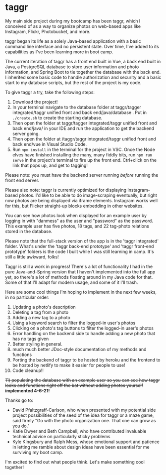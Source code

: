 # taggr


My main side project during my bootcamp has been taggr, which I conceived of as a way to organize photos on web-based apps like Instagram, Flickr, Photobucket, and more.

taggr began its life as a solely Java-based application with a basic command line interface and no persistent state. Over time, I've added to its capabilities as I've been learning more in boot camp. 

The current iteration of taggr has a front end built in Vue, a back end built in Java, a PostgreSQL database to store user information and photo information, and Spring Boot to tie together the database with the back end. I inherited some basic code to handle authorization and security and a basic start to my database scripts, but the rest of the project is my code. 

To give taggr a try, take the following steps: 
1) Download the project! 
2) In your terminal navigate to the database folder at taggr/tagger integrated/taggr unified front and back end/java/database . Put in ```./create.sh``` to create the starting database. 
3) Then open the folder at taggr/tagger integrated/taggr unified front and back end/java/ in your IDE and run the application to get the backend server going.
4) Then open the folder at /taggr/taggr integrated/taggr unified front and back end/vue in Visual Studio Code.
5) Run ```npm install``` in the terminal for the project in VSC. Once the Node elves have finished installing the many, many fiddly bits, run ```npm run serve``` in the project's terminal to fire up the front end. Ctrl+click on the link that pops up, and get to tagging!

Please note: you must have the backend server running *before* running the front end server.

Please also note: taggr is currently optimized for displaying Instagram-based photos. I'd like to be able to do image-scraping eventually, but right now photos are being displayed via iframe elements. Instagram works well for this, but Flicker straight-up blocks embedding in other websites.

You can see how photos look when displayed for an example user by logging in with "danmess" as the user and "password" as the password. This example user has five photos, 18 tags, and 22 tag-photo relations stored in the database.

Please note that the full-stack version of the app is in the 'taggr integrated' folder. What's under the 'taggr back-end prototype' and 'taggr front-end prototype' folders is the code I built while I was still learning in camp. It's still a little awkward, folks!

Taggr is still a work in progress! There's a lot of functionality I had in the pure Java-and-Spring version that I haven't implemented into the full app yet, so there's a lot of methods floating around in my Java code for that. Some of that I'll adapt for modern usage, and some of it I'll trash.

Here are some cool things I'm hoping to implement in the next few weeks, in no particular order:

1) Updating a photo's description
2) Deleting a tag from a photo
3) Adding a new tag to a photo
4) Using a keyword search to filter the logged-in user's photos
5) Clicking on a photo's tag buttons to filter the logged-in user's photos
6) Error handling on the backend side to handle adding a new photo that has no tags given
7) Better styling in general.
8) much much better JDoc-style documentation of my methods and functions
9) Porting the backend of taggr to be hosted by heroku and the frontend to be hosted by netlify to make it easier for people to use!
10) Code cleanup!!

<del>11) populating the database with an example user so you can see how taggr looks and functions right off the bat without adding photos yourself</del> **implemented 4-6-21!**


Thanks go to: 

- David Pfaltzgraff-Carlson, who when presented with my potential side project possibilities of the seed of the idea for taggr or a maze game, said firmly "Go with the photo organization one. That one can grow as you do."
- Katie Dwyer and Beth Campbell, who have contributed invaluable technical advice on particularly sticky problems
- Kyle Kingsbury and Ralph Mess, whose emotional support and patience in letting me ramble about design ideas have been essential for me surviving my boot camp.

I'm excited to find out what people think. Let's make something cool together!
